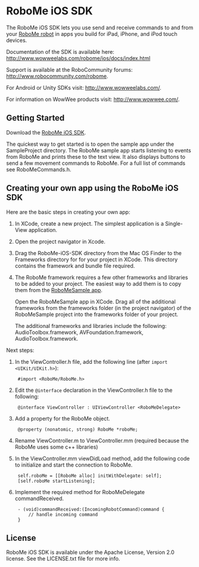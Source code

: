 RoboMe iOS SDK
===============

The RoboMe iOS SDK lets you use send and receive commands to and from your [RoboMe robot](http://www.wowwee.com) in apps you build for iPad, iPhone, and iPod touch devices.

Documentation of the SDK is available here: http://www.wowweelabs.com/robome/ios/docs/index.html

Support is available at the RoboCommunity forums: http://www.robocommunity.com/robome.

For Android or Unity SDKs visit: http://www.wowweelabs.com/. 

For information on WowWee products visit: http://www.wowwee.com/.

Getting Started
---------------------------------------

Download the [RoboMe iOS SDK](https://github.com/WowWeeLabs/RoboMe-iOS-SDK).

The quickest way to get started is to open the sample app under the SampleProject directory. The RoboMe sample app starts listening to events from RoboMe and prints these to the text view. It also displays buttons to send a few movement commands to RoboMe. For a full list of commands see RoboMeCommands.h.

Creating your own app using the RoboMe iOS SDK
-----------------------------------------------

Here are the basic steps in creating your own app:

1. In XCode, create a new project. The simplest application is a Single-View application.

2. Open the project navigator in Xcode.

3. Drag the RoboMe-iOS-SDK directory from the Mac OS Finder to the Frameworks directory for for your project in XCode. This directory contains the framework and bundle file required.

4. The RoboMe framework requires a few other frameworks and libraries to be added to your project. The easiest way to add them is
to copy them from the [RoboMeSample app](https://github.com/wowwee/robome-ios-sample).

	Open the RoboMeSample app in XCode. Drag all of the additional frameworks from the frameworks folder (in the project navigator)
	of the RoboMeSample project into the frameworks folder of your project.
	
	The additional frameworks and libraries include the following: AudioToolbox.framework, AVFoundation.framework, AudioToolbox.framework.

Next steps:

1. In the ViewController.h file, add the following line (after `import <UIKit/UIKit.h>`):

		#import <RoboMe/RoboMe.h>

2. Edit the `@interface` declaration in the ViewController.h file to the following:

		@interface ViewController : UIViewController <RoboMeDelegate>

3. Add a property for the RoboMe object.

		@property (nonatomic, strong) RoboMe *roboMe;

4. Rename ViewController.m to ViewController.mm (required because the RoboMe uses some c++ libraries)

5. In the ViewController.mm viewDidLoad method, add the following code to initialize and start the connection to RoboMe.

		self.roboMe = [[RoboMe alloc] initWithDelegate: self];
		[self.roboMe startListening];
		

6. Implement the required method for RoboMeDelegate commandReceived.

		- (void)commandReceived:(IncomingRobotCommand)command {
			// handle incoming command
		}

License
-----------------------------------------------

RoboMe iOS SDK is available under the Apache License, Version 2.0 license. See the LICENSE.txt file for more info.